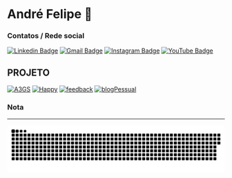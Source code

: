 # André Felipe 👋


### Contatos / Rede social
[![Linkedin Badge](https://img.shields.io/badge/-André_Felipe-007FFF?style=flat-square&logo=Linkedin&logoColor=white&link=https://www.linkedin.com/in/andre-felipe-ti-dev/)](https://www.linkedin.com/in/andre-felipe-ti-dev/)
[![Gmail Badge](https://img.shields.io/badge/-dev.andre.ti@gmail.com-007FFF?style=flat-square&logo=Gmail&logoColor=white&link=mailto:dev.andre.ti@gmail.com)](mailto:dev.andre.ti@gmail.com)
[![Instagram Badge](https://img.shields.io/badge/-DelldMi-007FFF?style=flat-square&logo=instagram&logoColor=white&link=https://www.instagram.com/delldmi/)](https://www.instagram.com/delldmi/)
[![YouTube Badge](https://img.shields.io/badge/-Andre_Felipe-007FFF?style=flat-square&logo=youtube&logoColor=white&link=https://www.youtube.com/@andre-felipe/)](https://www.youtube.com/@andre-felipe)

          
### 

## PROJETO
[![A3GS](https://img.shields.io/badge/-A3GS-007FFF?style=flat-square&logo=site&logoColor=white&link=https://www.youtube.com/@andre-felipe/)](https://a3gs.com.br/)
[![Happy](https://img.shields.io/badge/-Happy-007FFF?style=flat-square&logo=site&logoColor=white&link=https://www.youtube.com/@andre-felipe/)](https://github.com/DeldMi/Happy)
[![feedback](https://img.shields.io/badge/-feedback-007FFF?style=flat-square&logo=site&logoColor=white&link=https://www.youtube.com/@andre-felipe/)](https://github.com/DeldMi/feedback)
[![blogPessual](https://img.shields.io/badge/-blogPessual-007FFF?style=flat-square&logo=site&logoColor=white&link=https://www.youtube.com/@andre-felipe/)](http://app.a3gs.com.br/web/cv/)


###


###

### Nota
---       
<!--
<div>
<a href="https://github.com/DeldMi">
<img height="180em" src="https://github-readme-stats.vercel.app/api/top-langs/?username=DeldMi&layout=compact&langs_count=7&theme=react"/>
<img height="180em" src="https://github-readme-stats.vercel.app/api?username=DeldMi&show_icons=true&theme=react&include_all_commits=true&count_private=true"/>
</div>
-->

<picture>
  <source media="(prefers-color-scheme: dark)" srcset="https://raw.githubusercontent.com/DeldMI/DeldMi/output/github-contribution-grid-snake.svg">
  <source media="(prefers-color-scheme: light)" srcset="https://raw.githubusercontent.com/DeldMI/DeldMi/output/github-contribution-grid-snake.svg">
  <img alt="github contribution grid snake animation" src="https://raw.githubusercontent.com/DeldMI/DeldMi/output/github-contribution-grid-snake.svg">
</picture>
          
<!--
**DeldMi/DeldMi** is a ✨ _special_ ✨ repository because its `README.md` (this file) appears on your GitHub profile.

Here are some ideas to get you started:

- 🔭 I’m currently working on ...
- 🌱 I’m currently learning ...
- 👯 I’m looking to collaborate on ...
- 🤔 I’m looking for help with ...
- 💬 Ask me about ...
- 📫 How to reach me: ...
- 😄 Pronouns: ...
- ⚡ Fun fact: ...
-->
